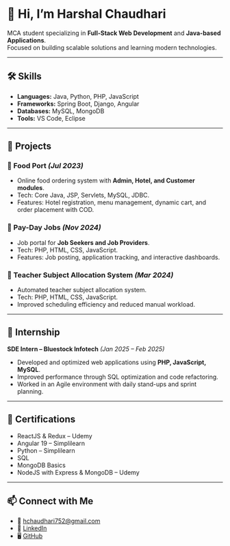 # 👋 Hi, I’m Harshal Chaudhari  

MCA student specializing in **Full-Stack Web Development** and **Java-based Applications**.  
Focused on building scalable solutions and learning modern technologies.  

---

## 🛠 Skills  
- **Languages:** Java, Python, PHP, JavaScript  
- **Frameworks:** Spring Boot, Django, Angular  
- **Databases:** MySQL, MongoDB  
- **Tools:** VS Code, Eclipse  

---

## 📂 Projects  

### 🔹 Food Port *(Jul 2023)*  
- Online food ordering system with **Admin, Hotel, and Customer modules**.  
- Tech: Core Java, JSP, Servlets, MySQL, JDBC.  
- Features: Hotel registration, menu management, dynamic cart, and order placement with COD.  

### 🔹 Pay-Day Jobs *(Nov 2024)*  
- Job portal for **Job Seekers and Job Providers**.  
- Tech: PHP, HTML, CSS, JavaScript.  
- Features: Job posting, application tracking, and interactive dashboards.  

### 🔹 Teacher Subject Allocation System *(Mar 2024)*  
- Automated teacher subject allocation system.  
- Tech: PHP, HTML, CSS, JavaScript.  
- Improved scheduling efficiency and reduced manual workload.  

---

## 💼 Internship  

**SDE Intern – Bluestock Infotech** *(Jan 2025 – Feb 2025)*  
- Developed and optimized web applications using **PHP, JavaScript, MySQL**.  
- Improved performance through SQL optimization and code refactoring.  
- Worked in an Agile environment with daily stand-ups and sprint planning.  

---

## 📜 Certifications  
- ReactJS & Redux – Udemy  
- Angular 19 – Simplilearn  
- Python – Simplilearn  
- SQL  
- MongoDB Basics  
- NodeJS with Express & MongoDB – Udemy  

---

## 📫 Connect with Me  
- 📧 [hchaudhari752@gmail.com](mailto:hchaudhari752@gmail.com)  
- 🔗 [LinkedIn](https://www.linkedin.com/in/harshal-chaudhari-608a21224)  
- 🖥 [GitHub](https://github.com/Harshal3457)  
